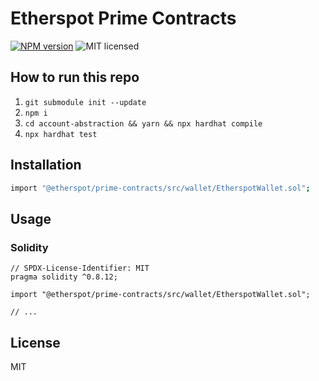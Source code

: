 # Etherspot Prime Contracts

[![NPM version][npm-image]][npm-url]
![MIT licensed][license-image]

## How to run this repo


1. `git submodule init --update`
2. `npm i`
3. `cd account-abstraction && yarn && npx hardhat compile`
4. `npx hardhat test`

## Installation

```bash
import "@etherspot/prime-contracts/src/wallet/EtherspotWallet.sol";
```

## Usage

### Solidity

```solidity
// SPDX-License-Identifier: MIT
pragma solidity ^0.8.12;

import "@etherspot/prime-contracts/src/wallet/EtherspotWallet.sol";

// ...
```

## License

MIT

[npm-image]: https://badge.fury.io/js/%40etherspot%2Flite-contracts.svg
[npm-url]: https://npmjs.org/package/@etherspot/lite-contracts
[license-image]: https://img.shields.io/badge/license-MIT-blue.svg
